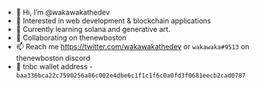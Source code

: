 - 👋 Hi, I’m @wakawakathedev
- 👀 Interested in web development & blockchain applications
- 🌱 Currently learning solana and generative art.
- 💞️ Collaborating on thenewboston
- 📫 Reach me https://twitter.com/wakawakathedev or `wakawaka#9513` on thenewboston discord
- 💸 tnbc wallet address - `baa336bca22c7590256a86c002e4dbe6c1f1c1f6c0a0fd3f0681eecb2cad0787`
